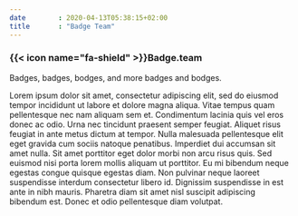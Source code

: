 ```yaml
---
date        : 2020-04-13T05:38:15+02:00
title       : "Badge Team"
---
```


### {{< icon name="fa-shield" >}}Badge.team

Badges, badges, bodges, and more badges and bodges.

Lorem ipsum dolor sit amet, consectetur adipiscing elit, sed do eiusmod tempor incididunt ut labore et dolore magna aliqua. Vitae tempus quam pellentesque nec nam aliquam sem et. Condimentum lacinia quis vel eros donec ac odio. Urna nec tincidunt praesent semper feugiat. Aliquet risus feugiat in ante metus dictum at tempor. Nulla malesuada pellentesque elit eget gravida cum sociis natoque penatibus. Imperdiet dui accumsan sit amet nulla. Sit amet porttitor eget dolor morbi non arcu risus quis. Sed euismod nisi porta lorem mollis aliquam ut porttitor. Eu mi bibendum neque egestas congue quisque egestas diam. Non pulvinar neque laoreet suspendisse interdum consectetur libero id. Dignissim suspendisse in est ante in nibh mauris. Pharetra diam sit amet nisl suscipit adipiscing bibendum est. Donec et odio pellentesque diam volutpat.
